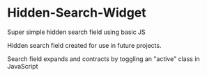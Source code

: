 # Hidden-Search-Widget
Super simple hidden search field using basic JS 

Hidden search field created for use in future projects. 

Search field expands and contracts by toggling an "active" class in JavaScript 
